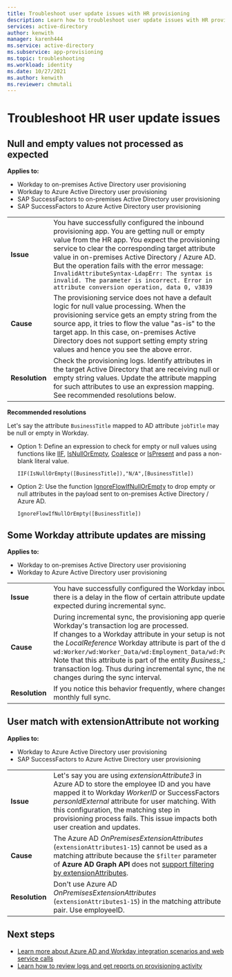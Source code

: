 ```yaml
---
title: Troubleshoot user update issues with HR provisioning
description: Learn how to troubleshoot user update issues with HR provisioning
services: active-directory
author: kenwith
manager: karenh444
ms.service: active-directory
ms.subservice: app-provisioning
ms.topic: troubleshooting
ms.workload: identity
ms.date: 10/27/2021
ms.author: kenwith
ms.reviewer: chmutali
---
```


# Troubleshoot HR user update issues

## Null and empty values not processed as expected

**Applies to:**
* Workday to on-premises Active Directory user provisioning
* Workday to Azure Active Directory user provisioning
* SAP SuccessFactors to on-premises Active Directory user provisioning
* SAP SuccessFactors to Azure Active Directory user provisioning

| | |
|-- | -- |
| **Issue** | You have successfully configured the inbound provisioning app. You are getting null or empty value from the HR app. You expect the provisioning service to clear the corresponding target attribute value in on-premises Active Directory / Azure AD. But the operation fails with the error message: `InvalidAttributeSyntax-LdapErr: The syntax is invalid. The parameter is incorrect. Error in attribute conversion operation, data 0, v3839` |
| **Cause** | The provisioning service does not have a default logic for null value processing. When the provisioning service gets an empty string from the source app, it tries to flow the value "as-is" to the target app. In this case, on-premises Active Directory does not support setting empty string values and hence you see the above error. |
| **Resolution** | Check the provisioning logs. Identify attributes in the target Active Directory that are receiving null or empty string values. Update the attribute mapping for such attributes to use an expression mapping. See recommended resolutions below. |

**Recommended resolutions**

  Let's say the attribute `BusinessTitle` mapped to AD attribute `jobTitle` may be null or empty in Workday. 
  * Option 1: Define an expression to check for empty or null values using functions like [IIF](functions-for-customizing-application-data.md#iif), [IsNullOrEmpty](functions-for-customizing-application-data.md#isnullorempty), [Coalesce](functions-for-customizing-application-data.md#coalesce) or [IsPresent](functions-for-customizing-application-data.md#ispresent) and pass a non-blank literal value. 
  
     `IIF(IsNullOrEmpty([BusinessTitle]),"N/A",[BusinessTitle])`

  * Option 2: Use the function [IgnoreFlowIfNullOrEmpty](functions-for-customizing-application-data.md#ignoreflowifnullorempty) to drop empty or null attributes in the payload sent to on-premises Active Directory / Azure AD. 
  
     `IgnoreFlowIfNullOrEmpty([BusinessTitle])` 

## Some Workday attribute updates are missing

**Applies to:**
* Workday to on-premises Active Directory user provisioning
* Workday to Azure Active Directory user provisioning

| | |
|-- | -- |
| **Issue** | You have successfully configured the Workday inbound provisioning app and successfully connected to the Workday tenant URL. You are observing that there is a delay in the flow of certain attribute updates from Workday or in some cases, the attributes changes from Workday are not flowing through as expected during incremental sync. |
| **Cause** | During incremental sync, the provisioning app queries Workday transaction log for changes to the primary Worker entity and only changes tracked by Workday's transaction log are processed. <br> If changes to a Workday attribute in your setup is not tracked by Workday's transaction log, then Azure AD will not be able to fetch that change. For example: the *LocalReference* Workday attribute is part of the default attribute mapping and it has XPATH `wd:Worker/wd:Worker_Data/wd:Employment_Data/wd:Position_Data/wd:Business_Site_Summary_Data/wd:Local_Reference/wd:ID[@wd:type='Locale_ID']/text()`. Note that this attribute is part of the entity *Business_Site_Summary_Data*. A change in the value of this attribute in Workday will not show up in the Workday transaction log. Thus during incremental sync, the new value of this attribute will show up only if an attribute associated with the primary Worker entity also changes during the sync interval. |
| **Resolution** | If you notice this behavior frequently, where changes to certain Workday attributes are not flowing through, we recommend periodically running a weekly or monthly full sync. |

## User match with extensionAttribute not working

**Applies to:**
* Workday to Azure Active Directory user provisioning
* SAP SuccessFactors to Azure Active Directory user provisioning

| | |
|-- | -- |
| **Issue** | Let's say you are using *extensionAttribute3* in Azure AD to store the employee ID and you have mapped it to Workday *WorkerID* or SuccessFactors *personIdExternal* attribute for user matching. With this configuration, the matching step in provisioning process fails. This issue impacts both user creation and updates. |
| **Cause** | The Azure AD *OnPremisesExtensionAttributes* (`extensionAttributes1-15`) cannot be used as a matching attribute because the `$filter` parameter of **Azure AD Graph API** does not [support filtering by extensionAttributes](https://docs.microsoft.com/previous-versions/azure/ad/graph/howto/azure-ad-graph-api-supported-queries-filters-and-paging-options#filter). |
| **Resolution** | Don't use Azure AD *OnPremisesExtensionAttributes* (`extensionAttributes1-15`) in the matching attribute pair. Use employeeID. |



## Next steps

* [Learn more about Azure AD and Workday integration scenarios and web service calls](workday-integration-reference.md)
* [Learn how to review logs and get reports on provisioning activity](check-status-user-account-provisioning.md)

